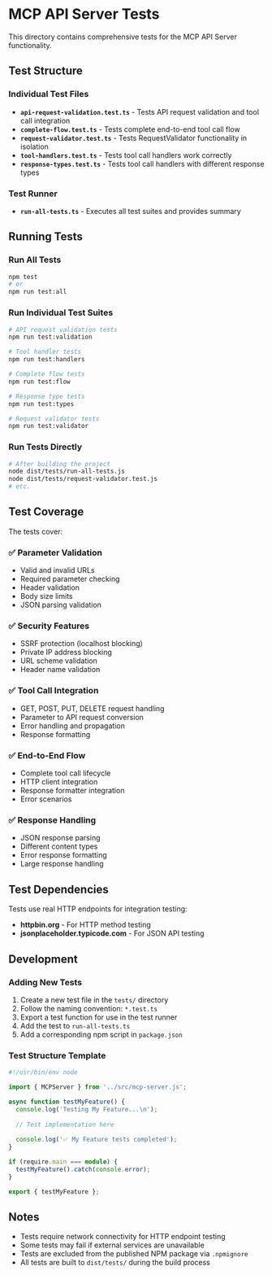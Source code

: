# MCP API Server Tests

This directory contains comprehensive tests for the MCP API Server functionality.

## Test Structure

### Individual Test Files

- **`api-request-validation.test.ts`** - Tests API request validation and tool call integration
- **`complete-flow.test.ts`** - Tests complete end-to-end tool call flow
- **`request-validator.test.ts`** - Tests RequestValidator functionality in isolation
- **`tool-handlers.test.ts`** - Tests tool call handlers work correctly
- **`response-types.test.ts`** - Tests tool call handlers with different response types

### Test Runner

- **`run-all-tests.ts`** - Executes all test suites and provides summary

## Running Tests

### Run All Tests
```bash
npm test
# or
npm run test:all
```

### Run Individual Test Suites
```bash
# API request validation tests
npm run test:validation

# Tool handler tests
npm run test:handlers

# Complete flow tests
npm run test:flow

# Response type tests
npm run test:types

# Request validator tests
npm run test:validator
```

### Run Tests Directly
```bash
# After building the project
node dist/tests/run-all-tests.js
node dist/tests/request-validator.test.js
# etc.
```

## Test Coverage

The tests cover:

### ✅ Parameter Validation
- Valid and invalid URLs
- Required parameter checking
- Header validation
- Body size limits
- JSON parsing validation

### ✅ Security Features
- SSRF protection (localhost blocking)
- Private IP address blocking
- URL scheme validation
- Header name validation

### ✅ Tool Call Integration
- GET, POST, PUT, DELETE request handling
- Parameter to API request conversion
- Error handling and propagation
- Response formatting

### ✅ End-to-End Flow
- Complete tool call lifecycle
- HTTP client integration
- Response formatter integration
- Error scenarios

### ✅ Response Handling
- JSON response parsing
- Different content types
- Error response formatting
- Large response handling

## Test Dependencies

Tests use real HTTP endpoints for integration testing:
- **httpbin.org** - For HTTP method testing
- **jsonplaceholder.typicode.com** - For JSON API testing

## Development

### Adding New Tests

1. Create a new test file in the `tests/` directory
2. Follow the naming convention: `*.test.ts`
3. Export a test function for use in the test runner
4. Add the test to `run-all-tests.ts`
5. Add a corresponding npm script in `package.json`

### Test Structure Template

```typescript
#!/usr/bin/env node

import { MCPServer } from '../src/mcp-server.js';

async function testMyFeature() {
  console.log('Testing My Feature...\n');
  
  // Test implementation here
  
  console.log('✅ My Feature tests completed');
}

if (require.main === module) {
  testMyFeature().catch(console.error);
}

export { testMyFeature };
```

## Notes

- Tests require network connectivity for HTTP endpoint testing
- Some tests may fail if external services are unavailable
- Tests are excluded from the published NPM package via `.npmignore`
- All tests are built to `dist/tests/` during the build process